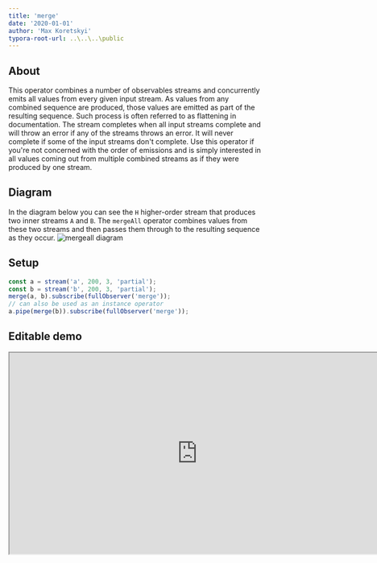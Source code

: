 ```yaml
---
title: 'merge'
date: '2020-01-01'
author: 'Max Koretskyi'
typora-root-url: ..\..\..\public
---
```

## About
This operator combines a number of observables streams and concurrently emits all values from every given input stream. As values from any combined sequence are produced, those values are emitted as part of the resulting sequence. Such process is often referred to as flattening in documentation.
The stream completes when all input streams complete and will throw an error if any of the streams throws an error. It will never complete if some of the input streams don't complete.
Use this operator if you're not concerned with the order of emissions and is simply interested in all values coming out from multiple combined streams as if they were produced by one stream.
## Diagram
In the diagram below you can see the `H` higher-order stream that produces two inner streams `A` and `B`. The `mergeAll` operator combines values from these two streams and then passes them through to the resulting sequence as they occur.
![mergeall diagram](/content/rxjs/merge.gif)
## Setup
```javascript
const a = stream('a', 200, 3, 'partial');
const b = stream('b', 200, 3, 'partial');
merge(a, b).subscribe(fullObserver('merge'));
// can also be used as an instance operator
a.pipe(merge(b)).subscribe(fullObserver('merge'));
```
## Editable demo
<iframe src="https://stackblitz.com/edit/combining-sequences-merge?embed=1" height="400" width="745"></iframe>
